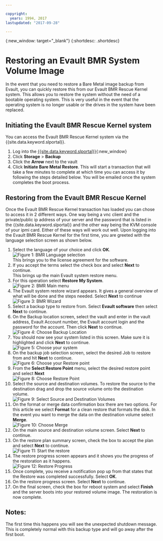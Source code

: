 ```yaml
---

copyright:
  years: 1994, 2017
lastupdated: "2017-09-28"

---
```

{:new_window: target="_blank"}
{:shortdesc: .shortdesc}

# Restoring an Evault BMR System Volume Image 

In the event that you need to restore a Bare Metal image backup from Evault, you can quickly restore this from our Evault BMR Rescue Kernel system. This allows you to restore the system without the need of a bootable operating system. This is very useful in the event that the operating system is no longer usable or the drives in the system have been replaced.

## Initiating the Evault BMR Rescue Kernel system

You can access the Evault BMR Rescue Kernel system via the {{site.data.keyword.slportal}}.
1. Log into the [{{site.data.keyword.slportal}}](https://control.softlayer.com/){:new_window}
2. Click **Storage** > **Backup** 
3. Click the **Arrow** next to the vault
4. Click **Initiate Bare Metal Restore**. This will start a transaction that will take a few minutes to complete at which time you can access it by following the steps detailed below. You will be emailed once the system completes the boot process.


## Restoring from the Evault BMR Rescue Kernel

Once the Evault BMR Rescue Kernel transaction has loaded you can chose to access it in 2 different ways. One way being a vnc client and the private/public ip address of your server and the password that is listed in the {{site.data.keyword.slportal}} and the other way being the KVM console of your ipmi card. Either of these ways will work out well. Upon logging into the Evault BMR Rescue Kernel for the first time, you are greeted with the language selection screen as shown below. 

1. Select the language of your choice and click **OK**.
<br/>![Figure 1: BMR Language selection](/images/bmr1.png)<br/> This brings you to the license agreement for the software. 
2. If you accept the terms select the check box and select **Next** to continue. <br/> This brings up the main Evault system restore menu. 
3. For this operation select **Restore My System**.
<br/>![Figure 2: BMR Main menu](/images/bmr2.png)
4. The Evault system restore wizard appears. It gives a general overview of what will be done and the steps needed. Select **Next** to continue
<br/>![Figure 3: BMR Wizard](/images/bmr3.png)
5. Select a backup type to restore from. Select **Evault software** then select **Next** to continue.
6. On the Backup location screen, select the vault and enter in the vault address, Evault Account number, the Evault account login and the password for the account. Then click **Next** to continue.
<br/>![Figure 4: Choose Backup Location](/images/bmr4.png)
7. You should now see your system listed in this screen. Make sure it is highlighted and click **Next** to continue.
<br/>![Figure 5: Choose your system](/images/bmr5.png)
8. On the backup job selection screen, select the desired Job to restore from and hit **Next** to continue.
<br/>![Figure 6: Choose your Restore point](/images/bmr6.png)
9. From the **Select Restore Point** menu, select the desired restore point and select **Next**
<br/>![Figure 8: Choose Restore Point](/images/bmr8.png)
10. Select the source and destination volumes. To restore the source to the destination drag and drop the source volume onto the destination volume.
<br/>![Figure 9: Select Source and Destination Volumes](/images/bmr9.png)
11. On the format or merge data confirmation box there are two options. For this article we select **Format** for a clean restore that formats the disk. In the event you want to merge the data on the destination volume select **Merge**.
<br/>![Figure 10: Choose Merge](/images/bmr10.png)
11. On the main source and destination volume screen. Select **Next** to continue.
12. On the restore plan summary screen, check the box to accept the plan and select **Next** to continue.
<br/>![Figure 11: Start the restore](/images/bmr11.png)
12. The restore progress screen appears and it shows you the progress of the restoration as it happens.
<br/>![Figure 12: Restore Progress](/images/bmr12.png)
13. Once complete, you receive a notification pop up from that states that the Restore was completed successfully. Select **OK**.
14. On the restore progress screen. Select **Next** to continue.
15. On the final screen, check the box for reboot system and select **Finish** and the server boots into your restored volume image. 
The restoration is now complete.

## Notes:

The first time this happens you will see the unexpected shutdown message. This is completely normal with this backup type and will go away after the first boot. 
